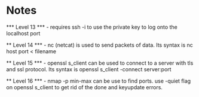 # Notes

*** Level 13  *** - 
requires ssh -i to use the private key to log onto the localhost port

** Level 14 *** - 
nc (netcat) is used to send packets of data. Its syntax is nc host port < filename 

** Level 15 *** - 
openssl s_client can be used to connect to a server with tls and ssl protocol. Its syntax is openssl s_client -connect server:port

** Level 16 *** -
nmap -p min-max  can be use to find ports. use -quiet flag on openssl s_client to get rid of the done and keyupdate errors.
